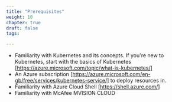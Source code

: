 ```yaml
---
title: "Prerequisites"
weight: 10
chapter: true
draft: false
tags:

---
```


- Familiarity with Kubernetes and its concepts. If you're new to Kubernetes, start with the basics of Kubernetes [https://azure.microsoft.com/topic/what-is-kubernetes/]
- An Azure subscription  [https://azure.microsoft.com/en-gb/free/services/kubernetes-service/] to deploy resources in.
- Familiarity with Azure Cloud Shell [https://shell.azure.com/]
- Familiarity with McAfee MVISION CLOUD
